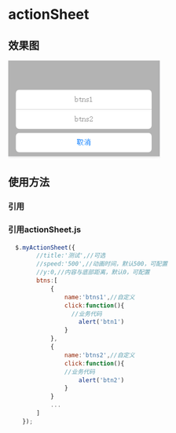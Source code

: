 # actionSheet
## 效果图
![actionSheetImg](actionSheet.png)
## 使用方法
### 引用<script src="http://cdnjs.gtimg.com/cdnjs/libs/jquery/2.1.1-rc2/jquery.min.js"></script>
### 引用actionSheet.js
```javascript
  $.myActionSheet({
        //title:'测试',//可选
        //speed:'500',//动画时间，默认500，可配置
        //y:0,//内容与底部距离，默认0，可配置
        btns:[
            {
                name:'btns1',//自定义
                click:function(){
                  //业务代码
                    alert('btn1')
                }
            },
            {
                name:'btns2',//自定义
                click:function(){
                //业务代码
                    alert('btn2')
                }
            }
            ...
        ]
    });
```
